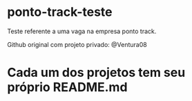 # ponto-track-teste

Teste referente a uma vaga na empresa ponto track.

Github original com projeto privado: @Ventura08

# Cada um dos projetos tem seu próprio README.md
